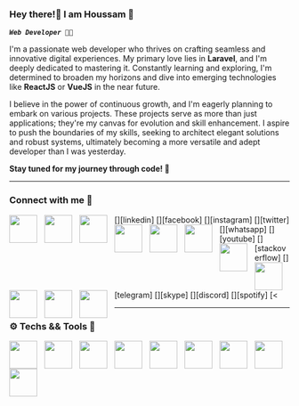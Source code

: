 ### Hey there!👋   I am Houssam 🌟

 ***`Web Developer 👨‍💻`***

I'm a passionate web developer who thrives on crafting seamless and innovative digital experiences. My primary love lies in **Laravel**, and I'm deeply dedicated to mastering it. Constantly learning and exploring, I'm determined to broaden my horizons and dive into emerging technologies like **ReactJS** or **VueJS** in the near future.

I believe in the power of continuous growth, and I'm eagerly planning to embark on various projects. These projects serve as more than just applications; they're my canvas for evolution and skill enhancement. I aspire to push the boundaries of my skills, seeking to architect elegant solutions and robust systems, ultimately becoming a more versatile and adept developer than I was yesterday.

**Stay tuned for my journey through code! 🚀**



---

### Connect with me 📨 

[<img align="left" width="50px" style="padding-right:10px;" src="https://cdn.jsdelivr.net/gh/devicons/devicon/icons/linkedin/linkedin-original.svg" />][linkedin]
[<img align="left" width="50px" style="padding-right:10px;" src="https://cdn.jsdelivr.net/gh/devicons/devicon/icons/facebook/facebook-original.svg" />][facebook]
[<img align="left" width="50px" style="padding-right:10px;" src="https://cdn.jsdelivr.net/gh/devicons/devicon/icons/instagram/instagram-original.svg" />][instagram]
[<img align="left" width="50px" style="padding-right:10px;" src="https://cdn.jsdelivr.net/gh/devicons/devicon/icons/twitter/twitter-original.svg" />][twitter]
[<img align="left" width="50px" style="padding-right:10px;" src="https://cdn.jsdelivr.net/gh/devicons/devicon/icons/whatsapp/whatsapp-original.svg" />][whatsapp]
[<img align="left" width="50px" style="padding-right:10px;" src="https://cdn.jsdelivr.net/gh/devicons/devicon/icons/youtube/youtube-original.svg" />][youtube]
[<img align="left" width="50px" style="padding-right:10px;" src="https://cdn.jsdelivr.net/gh/devicons/devicon/icons/stackoverflow/stackoverflow-original.svg" />][stackoverflow]
[<img align="left" width="50px" style="padding-right:10px;" src="https://cdn.jsdelivr.net/gh/devicons/devicon/icons/telegram/telegram-original.svg" />][telegram]
[<img align="left" width="50px" style="padding-right:10px;" src="https://cdn.jsdelivr.net/gh/devicons/devicon/icons/skype/skype-original.svg" />][skype]
[<img align="left" width="50px" style="padding-right:10px;" src="https://cdn.jsdelivr.net/gh/devicons/devicon/icons/discord/discord-original.svg" />][discord]
[<img align="left" width="50px" style="padding-right:10px;" src="https://cdn.jsdelivr.net/gh/devicons/devicon/icons/spotify/spotify-original.svg" />][spotify]
[<


---



### ⚙️  Techs && Tools  🧰

<img align="left" width="50px" style="padding-right:10px;" src="https://cdn.jsdelivr.net/gh/devicons/devicon/icons/vscode/vscode-original.svg" />

<img align="left" width="50px" style="padding-right:10px;" src="https://cdn.jsdelivr.net/gh/devicons/devicon/icons/laravel/laravel-plain-wordmark.svg" />

<img align="left" width="50px" style="padding-right:10px;" src="https://cdn.jsdelivr.net/gh/devicons/devicon/icons/html5/html5-original.svg" />          

<img align="left" width="50px" style="padding-right:10px;" src="https://cdn.jsdelivr.net/gh/devicons/devicon/icons/css3/css3-original.svg" />          

<img align="left" width="50px" style="padding-right:10px;" src="https://cdn.jsdelivr.net/gh/devicons/devicon/icons/bootstrap/bootstrap-original.svg" />          

<img align="left" width="50px" style="padding-right:10px;" src="https://cdn.jsdelivr.net/gh/devicons/devicon/icons/javascript/javascript-plain.svg" />

<img align="left" width="50px" style="padding-right:10px;" src="https://cdn.jsdelivr.net/gh/devicons/devicon/icons/git/git-original.svg" />

<img align="left" width="50px" style="padding-right:10px;" src="https://cdn.jsdelivr.net/gh/devicons/devicon/icons/mysql/mysql-plain.svg" />

<img align="left" width="50px" style="padding-right:10px;" src="https://user-images.githubusercontent.com/3369400/
139447912-e0f43f33-6d9f-45f8-be46-2df5bbc91289.png"  /> <br><br>


          
          
          
          
          
          
          